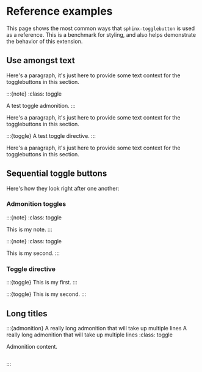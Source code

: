 # Reference examples

This page shows the most common ways that `sphinx-togglebutton` is used as a reference.
This is a benchmark for styling, and also helps demonstrate the behavior of this extension.

## Use amongst text

Here's a paragraph, it's just here to provide some text context for the togglebuttons in this section.

:::{note}
:class: toggle

A test toggle admonition.
:::

Here's a paragraph, it's just here to provide some text context for the togglebuttons in this section.

:::{toggle}
A test toggle directive.
:::


Here's a paragraph, it's just here to provide some text context for the togglebuttons in this section.


## Sequential toggle buttons

Here's how they look right after one another:

### Admonition toggles

:::{note}
:class: toggle

This is my note.
:::

:::{note}
:class: toggle

This is my second.
:::

### Toggle directive

:::{toggle}
This is my first.
:::

:::{toggle}
This is my second.
:::

## Long titles

:::{admonition} A really long admonition that will take up multiple lines A really long admonition that will take up multiple lines
:class: toggle

Admonition content.

```{image} https://jupyterbook.org/_static/logo-wide.svg
```
:::

